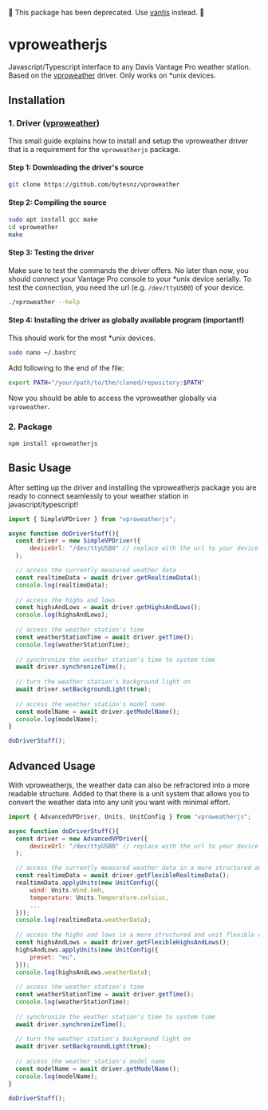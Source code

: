 🔴 This package has been deprecated. Use [vantjs](https://github.com/harrydehix/vantjs) instead. 🔴

# vproweatherjs
Javascript/Typescript interface to any Davis Vantage Pro weather station. Based on the [vproweather](https://github.com/bytesnz/vproweather) driver.
Only works on *unix devices.

## Installation
### 1. Driver ([vproweather](https://github.com/bytesnz/vproweather))
This small guide explains how to install and setup the vproweather driver that is a requirement for the `vproweatherjs` package. 
#### Step 1: Downloading the driver's source
```sh
git clone https://github.com/bytesnz/vproweather
```
#### Step 2: Compiling the source
```sh
sudo apt install gcc make
cd vproweather
make
```
#### Step 3: Testing the driver
Make sure to test the commands the driver offers. No later than now, you should connect your Vantage Pro console to your *unix device serially.
To test the connection, you need the url (e.g. `/dev/ttyUSB0`) of your device.
```sh
./vproweather --help
```
#### Step 4: Installing the driver as globally available program (important!)<br>
This should work for the most *unix devices.
```sh
sudo nano ~/.bashrc
```
Add following to the end of the file:
```sh
export PATH="/your/path/to/the/cloned/repository:$PATH"
```
Now you should be able to access the vproweather globally via `vproweather`.
### 2. Package
```
npm install vproweatherjs
```
## Basic Usage
After setting up the driver and installing the vproweatherjs package you are ready to connect seamlessly to your weather station in javascript/typescript!
```javascript
import { SimpleVPDriver } from "vproweatherjs";

async function doDriverStuff(){
  const driver = new SimpleVPDriver({
      deviceUrl: "/dev/ttyUSB0" // replace with the url to your device
  );

  // access the currently measured weather data
  const realtimeData = await driver.getRealtimeData();
  console.log(realtimeData);
  
  // access the highs and lows
  const highsAndLows = await driver.getHighsAndLows();
  console.log(highsAndLows);
  
  // access the weather station's time
  const weatherStationTime = await driver.getTime();
  console.log(weatherStationTime);
  
  // synchronize the weather station's time to system time
  await driver.synchronizeTime();
  
  // turn the weather station's background light on
  await driver.setBackgroundLight(true);
  
  // access the weather station's model name
  const modelName = await driver.getModelName();
  console.log(modelName);
}

doDriverStuff();
```
## Advanced Usage
With vproweatherjs, the weather data can also be refractored into a more readable structure.
Added to that there is a unit system that allows you to convert the weather data into any unit you want with minimal effort.
```javascript
import { AdvancedVPDriver, Units, UnitConfig } from "vproweatherjs";

async function doDriverStuff(){
  const driver = new AdvancedVPDriver({
      deviceUrl: "/dev/ttyUSB0" // replace with the url to your device
  );

  // access the currently measured weather data in a more structured and unit flexible way
  const realtimeData = await driver.getFlexibleRealtimeData();
  realtimeData.applyUnits(new UnitConfig({
      wind: Units.Wind.kmh,
      temperature: Units.Temperature.celsius,
      ...
  }));
  console.log(realtimeData.weatherData);
  
  // access the highs and lows in a more structured and unit flexible way
  const highsAndLows = await driver.getFlexibleHighsAndLows();
  highsAndLows.applyUnits(new UnitConfig({
      preset: "eu",
  }));
  console.log(highsAndLows.weatherData);
  
  // access the weather station's time
  const weatherStationTime = await driver.getTime();
  console.log(weatherStationTime);
  
  // synchronize the weather station's time to system time
  await driver.synchronizeTime();
  
  // turn the weather station's background light on
  await driver.setBackgroundLight(true);
  
  // access the weather station's model name
  const modelName = await driver.getModelName();
  console.log(modelName);
}

doDriverStuff();
```
